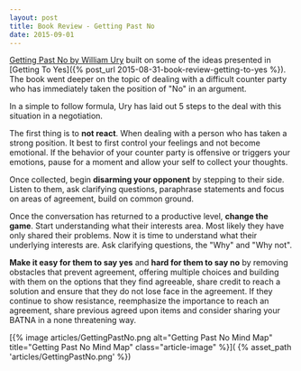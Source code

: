 ```yaml
---
layout: post
title: Book Review - Getting Past No
date: 2015-09-01
---
```


[Getting Past No by William
Ury](http://www.amazon.com/Getting-Past-Negotiating-Difficult-Situations/dp/0553371312)
built on some of the ideas presented in [Getting To Yes]({% post_url
2015-08-31-book-review-getting-to-yes %}). The book went deeper on the topic of
dealing with a difficult counter party who has immediately taken the position
of "No" in an argument.

<!--more-->

In a simple to follow formula, Ury has laid out 5 steps to the deal with this
situation in a negotiation.

The first thing is to **not react**. When dealing with a person who has taken a
strong position. It best to first control your feelings and not become
emotional. If the behavior of your counter party is offensive or triggers your
emotions, pause for a moment and allow your self to collect your thoughts.

Once collected, begin **disarming your opponent** by stepping to their side.
Listen to them, ask clarifying questions, paraphrase statements and focus on
areas of agreement, build on common ground.

Once the conversation has returned to a productive level, **change the game**.
Start understanding what their interests area. Most likely they have only
shared their problems. Now it is time to understand what their underlying
interests are. Ask clarifying questions, the "Why" and "Why not".

**Make it easy for them to say yes** and **hard for them to say no** by
removing obstacles that prevent agreement, offering multiple choices and
building with them on the options that they find agreeable, share credit to
reach a solution and ensure that they do not lose face in the agreement. If
they continue to show resistance, reemphasize the importance to reach an
agreement, share previous agreed upon items and consider sharing your BATNA in
a none threatening way.

[{% image articles/GettingPastNo.png alt="Getting Past No Mind Map" title="Getting Past No Mind Map" class="article-image" %}](
{% asset_path 'articles/GettingPastNo.png' %})
